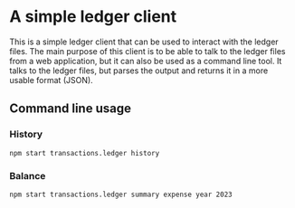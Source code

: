 # A simple ledger client

This is a simple ledger client that can be used to interact with the ledger files.
The main purpose of this client is to be able to talk to the ledger files from a web application, but it can also be used as a command line tool.
It talks to the ledger files, but parses the output and returns it in a more usable format (JSON).

## Command line usage

### History

```
npm start transactions.ledger history
```

### Balance

```
npm start transactions.ledger summary expense year 2023
```
